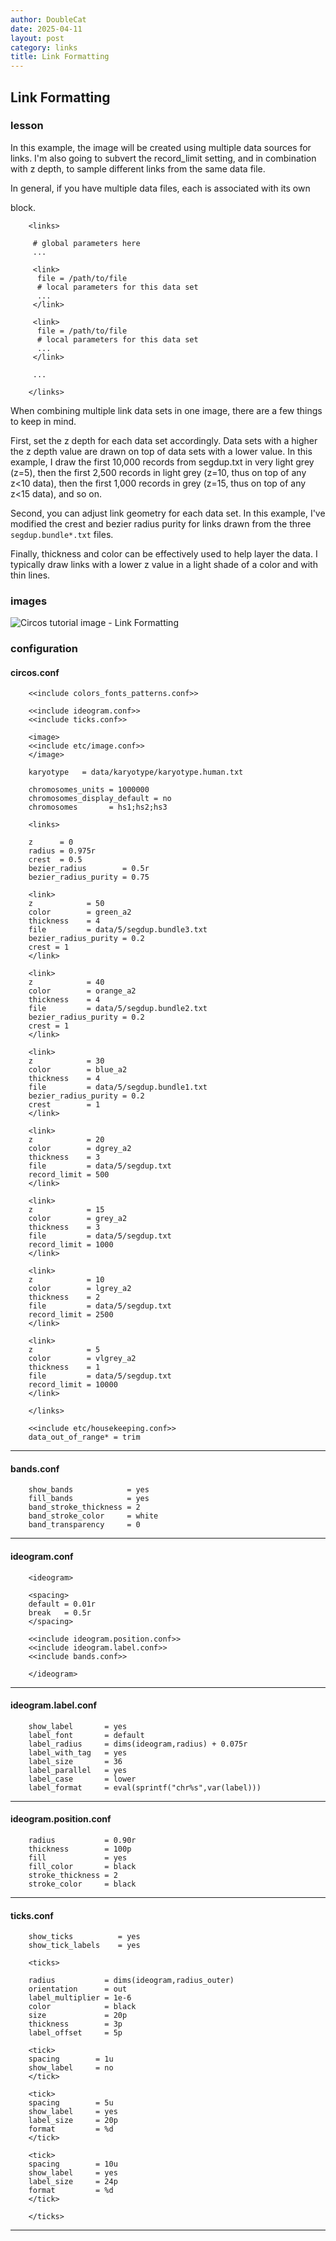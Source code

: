 ```yaml
---
author: DoubleCat
date: 2025-04-11
layout: post
category: links
title: Link Formatting
---
```


## Link Formatting
### lesson
In this example, the image will be created using multiple data sources for
links. I'm also going to subvert the record_limit setting, and in combination
with z depth, to sample different links from the same data file.

In general, if you have multiple data files, each is associated with its own
<link> block.

```    
    <links>
    
     # global parameters here
     ...
    
     <link>
      file = /path/to/file
      # local parameters for this data set
      ...
     </link>
    
     <link>
      file = /path/to/file
      # local parameters for this data set
      ...
     </link>
    
     ...
    
    </links>
```
When combining multiple link data sets in one image, there are a few things to
keep in mind.

First, set the z depth for each data set accordingly. Data sets with a higher
the z depth value are drawn on top of data sets with a lower value. In this
example, I draw the first 10,000 records from segdup.txt in very light grey
(z=5), then the first 2,500 records in light grey (z=10, thus on top of any
z<10 data), then the first 1,000 records in grey (z=15, thus on top of any
z<15 data), and so on.

Second, you can adjust link geometry for each data set. In this example, I've
modified the crest and bezier radius purity for links drawn from the three
`segdup.bundle*.txt` files.

Finally, thickness and color can be effectively used to help layer the data. I
typically draw links with a lower z value in a light shade of a color and with
thin lines.
### images
![Circos tutorial image - Link
Formatting](/documentation/tutorials/links/formatting/img/01.png)
### configuration
#### circos.conf
```    
    <<include colors_fonts_patterns.conf>>
    
    <<include ideogram.conf>>
    <<include ticks.conf>>
    
    <image>
    <<include etc/image.conf>>
    </image>
    
    karyotype   = data/karyotype/karyotype.human.txt
    
    chromosomes_units = 1000000
    chromosomes_display_default = no
    chromosomes       = hs1;hs2;hs3
    
    <links>
    
    z      = 0
    radius = 0.975r
    crest  = 0.5
    bezier_radius        = 0.5r
    bezier_radius_purity = 0.75
    
    <link>
    z            = 50
    color        = green_a2
    thickness    = 4
    file         = data/5/segdup.bundle3.txt
    bezier_radius_purity = 0.2
    crest = 1
    </link>
    
    <link>
    z            = 40
    color        = orange_a2
    thickness    = 4
    file         = data/5/segdup.bundle2.txt
    bezier_radius_purity = 0.2
    crest = 1
    </link>
    
    <link>
    z            = 30
    color        = blue_a2
    thickness    = 4
    file         = data/5/segdup.bundle1.txt
    bezier_radius_purity = 0.2
    crest        = 1
    </link>
    
    <link>
    z            = 20
    color        = dgrey_a2
    thickness    = 3
    file         = data/5/segdup.txt
    record_limit = 500
    </link>
    
    <link>
    z            = 15
    color        = grey_a2
    thickness    = 3
    file         = data/5/segdup.txt
    record_limit = 1000
    </link>
    
    <link>
    z            = 10
    color        = lgrey_a2
    thickness    = 2
    file         = data/5/segdup.txt
    record_limit = 2500
    </link>
    
    <link>
    z            = 5
    color        = vlgrey_a2
    thickness    = 1
    file         = data/5/segdup.txt
    record_limit = 10000
    </link>
    
    </links>
    
    <<include etc/housekeeping.conf>>
    data_out_of_range* = trim
```
  

* * *

#### bands.conf
```    
    show_bands            = yes
    fill_bands            = yes
    band_stroke_thickness = 2
    band_stroke_color     = white
    band_transparency     = 0
```
  

* * *

#### ideogram.conf
```    
    <ideogram>
    
    <spacing>
    default = 0.01r
    break   = 0.5r
    </spacing>
    
    <<include ideogram.position.conf>>
    <<include ideogram.label.conf>>
    <<include bands.conf>>
    
    </ideogram>
``````
  

* * *

#### ideogram.label.conf
```    
    show_label       = yes
    label_font       = default
    label_radius     = dims(ideogram,radius) + 0.075r
    label_with_tag   = yes
    label_size       = 36
    label_parallel   = yes
    label_case       = lower
    label_format     = eval(sprintf("chr%s",var(label)))
```
  

* * *

#### ideogram.position.conf
```    
    radius           = 0.90r
    thickness        = 100p
    fill             = yes
    fill_color       = black
    stroke_thickness = 2
    stroke_color     = black
```
  

* * *

#### ticks.conf
```    
    show_ticks          = yes
    show_tick_labels    = yes
    
    <ticks>
    
    radius           = dims(ideogram,radius_outer)
    orientation      = out
    label_multiplier = 1e-6
    color            = black
    size             = 20p
    thickness        = 3p
    label_offset     = 5p
    
    <tick>
    spacing        = 1u
    show_label     = no
    </tick>
    
    <tick>
    spacing        = 5u
    show_label     = yes
    label_size     = 20p
    format         = %d
    </tick>
    
    <tick>
    spacing        = 10u
    show_label     = yes
    label_size     = 24p
    format         = %d
    </tick>
    
    </ticks>
```
  

* * *
